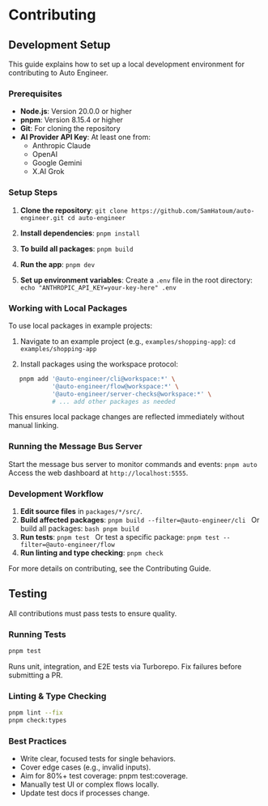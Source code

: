 # Contributing

## Development Setup

This guide explains how to set up a local development environment for contributing to Auto Engineer.

### Prerequisites

- **Node.js**: Version 20.0.0 or higher
- **pnpm**: Version 8.15.4 or higher
- **Git**: For cloning the repository
- **AI Provider API Key**: At least one from:
  - Anthropic Claude
  - OpenAI
  - Google Gemini
  - X.AI Grok

### Setup Steps

1. **Clone the repository**: `git clone https://github.com/SamHatoum/auto-engineer.git cd auto-engineer`

2. **Install dependencies**: `pnpm install`

3. **To build all packages**: `pnpm build`

4. **Run the app**: `pnpm dev`

5. **Set up environment variables**: Create a `.env` file in the root directory: `echo "ANTHROPIC_API_KEY=your-key-here" .env `

### Working with Local Packages

To use local packages in example projects:

1. Navigate to an example project (e.g., `examples/shopping-app`): `cd examples/shopping-app`

2. Install packages using the workspace protocol:

```bash
   pnpm add '@auto-engineer/cli@workspace:*' \
            '@auto-engineer/flow@workspace:*' \
            '@auto-engineer/server-checks@workspace:*' \
            # ... add other packages as needed
```

This ensures local package changes are reflected immediately without manual linking.

### Running the Message Bus Server

Start the message bus server to monitor commands and events: `pnpm auto ` Access the web dashboard at `http://localhost:5555`.

### Development Workflow

1. **Edit source files** in `packages/*/src/`.
2. **Build affected packages**: `pnpm build --filter=@auto-engineer/cli ` Or build all packages: `bash pnpm build `
3. **Run tests**: `pnpm test ` Or test a specific package: `pnpm test --filter=@auto-engineer/flow `
4. **Run linting and type checking**: `pnpm check `

For more details on contributing, see the Contributing Guide.

## Testing

All contributions must pass tests to ensure quality.

### Running Tests

```bash
pnpm test
```

Runs unit, integration, and E2E tests via Turborepo. Fix failures before submitting a PR.

### Linting & Type Checking

```bash
pnpm lint --fix
pnpm check:types
```

### Best Practices

- Write clear, focused tests for single behaviors.
- Cover edge cases (e.g., invalid inputs).
- Aim for 80%+ test coverage: pnpm test:coverage.
- Manually test UI or complex flows locally.
- Update test docs if processes change.
